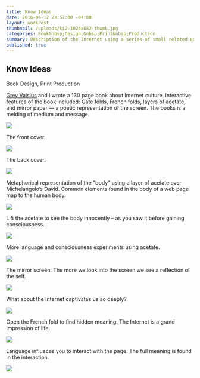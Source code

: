 ```yaml
---
title: Know Ideas
date: 2016-06-12 23:57:00 -07:00
layout: workPost
thumbnail: /uploads/ki2-1024x682-thumb.jpg
categories: Book&nbsp;Design,&nbsp;Print&nbsp;Production
summary: Description of the Internet using a series of small related experiments.
published: true
---
```

<article>
<div class="vh-100 dt w-100 bg-black pt5 pb6 bb b--black-10" style="background: url(/uploads/kiCover.jpg) no-repeat center; background-size: cover;">
	<div class="dtc v-mid">
  		<h1 class="fl f1 f-subheadline-l measure lh-title fw7 mb0 bg-white pt1 pb2 pr2 pl3 pl4-ns pr4-ns">Know Ideas</h1>
  		<p class="fl cl measure f5 lh-copy i bg-white pv0 pr2 pl3 pl4-ns">Book Design, Print Production</p>
	</div>
</div>

<div class="cf">
    <div class="fl w-100 w-40-l f5 f4-ns f4-l lh-copy">
    	<p class="pa3 pa4-ns mv0"><a href="http://greyvy.com/" target="_blank">Grey Vaisius</a> and I wrote a 130 page book about Internet culture. Interactive features of the book included: Gate folds, French folds, layers of acetate, and mirror paper — a poetic representation of the screen. The books is a melding of medium and message.</p>
	</div>
	<div class="fl w-100 w-60-l pr4-l">
		<img class="w-100 mt4-l ba b--black-10" src="/uploads/ki2-1024x682.jpg"/>
	</div>
</div>

<div class="cf">
    <div class="fl w-100 w-40-l f5 f4-ns f4-l lh-copy">
    	<p class="pa3 pa4-ns mv0">The front cover.</p>
	</div>
	<div class="fl w-100 w-60-l pr4-l">
		<img class="w-100 mt4-l ba b--black-10" src="/uploads/ki4-1024x682.jpg"/>
	</div>
</div>

<div class="cf">
    <div class="fl w-100 w-40-l f5 f4-ns f4-l lh-copy">
    	<p class="pa3 pa4-ns mv0">The back cover.</p>
	</div>
	<div class="fl w-100 w-60-l pr4-l">
		<img class="w-100 mt4-l ba b--black-10" src="/uploads/ki5-1024x682.jpg"/>
	</div>
</div>

<div class="cf">
    <div class="fl w-100 w-40-l f5 f4-ns f4-l lh-copy">
    	<p class="pa3 pa4-ns mv0">Metaphorical representation of the "body" using a layer of acetate over Michelangelo’s David. Common elements found in the body of a web page map to the human body.</p>
	</div>
	<div class="fl w-100 w-60-l pr4-l">
		<img class="w-100 mt4-l ba b--black-10" src="/uploads/ki10-1024x682.jpg"/>
	</div>
</div>

<div class="cf">
    <div class="fl w-100 w-40-l f5 f4-ns f4-l lh-copy">
    	<p class="pa3 pa4-ns mv0">Lift the acetate to see the body innocently – as you saw it before gaining consciousness.</p>
	</div>
	<div class="fl w-100 w-60-l pr4-l">
		<img class="w-100 mt4-l ba b--black-10" src="/uploads/ki11-1024x682.jpg"/>
	</div>
</div>

<div class="cf">
    <div class="fl w-100 w-40-l f5 f4-ns f4-l lh-copy">
    	<p class="pa3 pa4-ns mv0">More language and consciousness experiments using acetate.</p>
	</div>
	<div class="fl w-100 w-60-l pr4-l">
		<img class="w-100 mt4-l ba b--black-10" src="/uploads/ki9-1024x682.jpg"/>
	</div>
</div>

<div class="cf">
    <div class="fl w-100 w-40-l f5 f4-ns f4-l lh-copy">
    	<p class="pa3 pa4-ns mv0">The mirror screen. The more we look into the screen we see a reflection of the self.</p>
	</div>
	<div class="fl w-100 w-60-l pr4-l">
		<img class="w-100 mt4-l ba b--black-10" src="/uploads/ki14-1024x682.jpg"/>
	</div>
</div>

<div class="cf">
    <div class="fl w-100 w-40-l f5 f4-ns f4-l lh-copy">
    	<p class="pa3 pa4-ns mv0">What about the Internet captivates us so deeply?</p>
	</div>
	<div class="fl w-100 w-60-l pr4-l">
		<img class="w-100 mt4-l ba b--black-10" src="/uploads/ki12-1024x682.jpg"/>
	</div>
</div>

<div class="cf">
    <div class="fl w-100 w-40-l f5 f4-ns f4-l lh-copy">
    	<p class="pa3 pa4-ns mv0">Open the French fold to find hidden meaning. The Internet is a grand impression of life.</p>
	</div>
	<div class="fl w-100 w-60-l pr4-l">
		<img class="w-100 mt4-l ba b--black-10" src="/uploads/ki8-1024x682.jpg"/>
	</div>
</div>

<div class="cf mb4">
    <div class="fl w-100 w-40-l f5 f4-ns f4-l lh-copy">
    	<p class="pa3 pa4-ns mv0">Language influeces you to interact with the page. The full meaning is found in the interaction.</p>
	</div>
	<div class="fl w-100 w-60-l pr4-l">
		<img class="w-100 mt4-l ba b--black-10" src="/uploads/ki7-1024x682.jpg"/>
	</div>
</div>
</article>